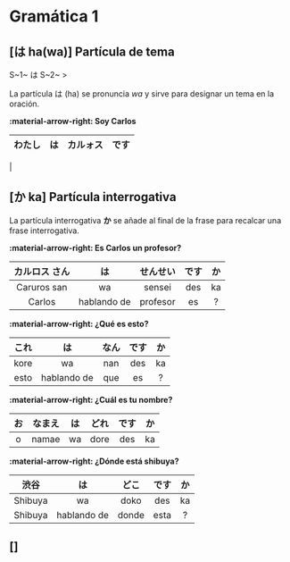# Gramática 1

## [は ha(wa)] Partícula de tema

<p class="box" markdown>
S~1~ は S~2~ >
</p>

La partícula は (ha) se pronuncia *wa* y sirve para designar un tema en la oración.

**:material-arrow-right: Soy Carlos**

| わたし | は | カルォス | です |
| :-: | :-: | :-: | :-: |
| 

## [か ka] Partícula interrogativa

La partícula interrogativa **か** se añade al final de la frase para recalcar una frase interrogativa.

**:material-arrow-right: Es Carlos un profesor?**

| カルロス さん | は | せんせい | です | か |
| :-: | :-: | :-: | :-: | :-: |
| Caruros san | wa | sensei | des | ka |
| Carlos | hablando de | profesor | es | ? |


**:material-arrow-right: ¿Qué es esto?**

| これ | は | なん | です | か |
|  :-: |  :-: |  :-: |  :-: |  :-: |
| kore | wa | nan | des | ka |
| esto | hablando de | que | es | ? |


**:material-arrow-right: ¿Cuál es tu nombre?**

| お | なまえ | は | どれ | です | か | 
| :-: | :-: | :-: | :-: | :-: | :-: |
| o | namae | wa | dore | des | ka |


**:material-arrow-right: ¿Dónde está shibuya?**

| 渋谷 | は | どこ | です | か |
| :-: | :-: | :-: | :-: | :-: |
| Shibuya | wa | doko | des | ka |
| Shibuya | hablando de | donde | esta | ? |


## [] 